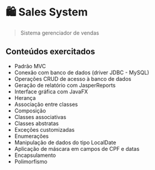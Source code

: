 # :shopping: Sales System
> Sistema gerenciador de vendas

## Conteúdos exercitados
- Padrão MVC
- Conexão com banco de dados (driver JDBC - MySQL)
- Operações CRUD de acesso à banco de dados
- Geração de relatório com JasperReports
- Interface gráfica com JavaFX
- Herança
- Associação entre classes
- Composição
- Classes associativas
- Classes abstratas
- Exceções customizadas
- Enumerações
- Manipulação de dados do tipo LocalDate
- Aplicação de máscara em campos de CPF e datas
- Encapsulamento
- Polimorfismo 
